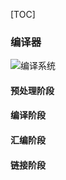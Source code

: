 [TOC]

### 编译器

![编译系统](E:\project\github\train\note\操作系统\编译器.assets\未命名文件.png)

#### 预处理阶段

#### 编译阶段

#### 汇编阶段

#### 链接阶段

